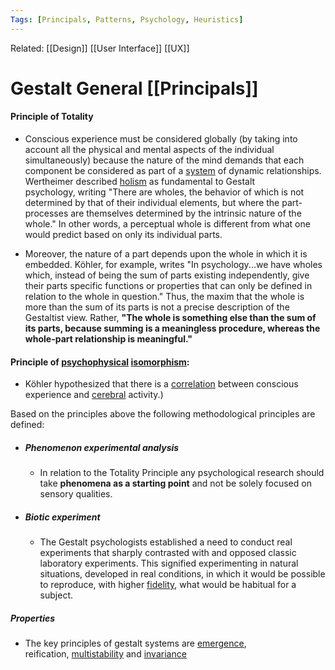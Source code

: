 ```yaml
---
Tags: [Principals, Patterns, Psychology, Heuristics]
---
```

Related: [[Design]] [[User Interface]] [[UX]]

# Gestalt General [[Principals]]
#### Principle of Totality
- Conscious experience must be considered globally (by taking into account all the physical and mental aspects of the individual simultaneously) because the nature of the mind demands that each component be considered as part of a [system](https://en.wikipedia.org/wiki/System) of dynamic relationships. Wertheimer described [holism](https://en.wikipedia.org/wiki/Holism_in_science) as fundamental to Gestalt psychology, writing "There are wholes, the behavior of which is not determined by that of their individual elements, but where the part-processes are themselves determined by the intrinsic nature of the whole." In other words, a perceptual whole is different from what one would predict based on only its individual parts.

-  Moreover, the nature of a part depends upon the whole in which it is embedded. Köhler, for example, writes "In psychology...we have wholes which, instead of being the sum of parts existing independently, give their parts specific functions or properties that can only be defined in relation to the whole in question." Thus, the maxim that the whole is more than the sum of its parts is not a precise description of the Gestaltist view. Rather, **"The whole is something else than the sum of its parts, because summing is a meaningless procedure, whereas the whole-part relationship is meaningful."**

#### Principle of [psychophysical](https://en.wikipedia.org/wiki/Psychophysical_parallelism) [isomorphism](https://en.wikipedia.org/wiki/Isomorphism_(Gestalt_psychology)):
- Köhler hypothesized that there is a [correlation](https://en.wikipedia.org/wiki/Correlation) between conscious experience and [cerebral](https://en.wikipedia.org/wiki/Human_brain) activity.)
 
 Based on the principles above the following methodological principles are defined:
- ##### Phenomenon experimental analysis
	- In relation to the Totality Principle any psychological research should take **phenomena as a starting point** and not be solely focused on sensory qualities.

- ##### Biotic experiment
	- The Gestalt psychologists established a need to conduct real experiments that sharply contrasted with and opposed classic laboratory experiments. This signified experimenting in natural situations, developed in real conditions, in which it would be possible to reproduce, with higher [fidelity](https://en.wikipedia.org/wiki/Fidelity), what would be habitual for a subject.

##### Properties
- The key principles of gestalt systems are [emergence](https://en.wikipedia.org/wiki/Emergence), reification, [multistability](https://en.wikipedia.org/wiki/Multistability) and [invariance](https://en.wiktionary.org/wiki/invariance)
